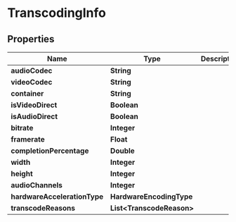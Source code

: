 

# TranscodingInfo


## Properties

| Name | Type | Description | Notes |
|------------ | ------------- | ------------- | -------------|
|**audioCodec** | **String** |  |  [optional] |
|**videoCodec** | **String** |  |  [optional] |
|**container** | **String** |  |  [optional] |
|**isVideoDirect** | **Boolean** |  |  [optional] |
|**isAudioDirect** | **Boolean** |  |  [optional] |
|**bitrate** | **Integer** |  |  [optional] |
|**framerate** | **Float** |  |  [optional] |
|**completionPercentage** | **Double** |  |  [optional] |
|**width** | **Integer** |  |  [optional] |
|**height** | **Integer** |  |  [optional] |
|**audioChannels** | **Integer** |  |  [optional] |
|**hardwareAccelerationType** | **HardwareEncodingType** |  |  [optional] |
|**transcodeReasons** | **List&lt;TranscodeReason&gt;** |  |  [optional] |



